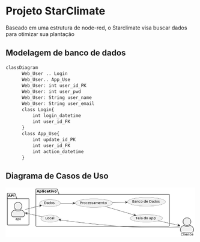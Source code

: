 # Projeto StarClimate
Baseado em uma estrutura de node-red, o Starclimate visa buscar dados para otimizar sua plantação

## Modelagem de banco de dados

```mermaid
classDiagram
      Web_User .. Login
      Web_User.. App_Use
      Web_User: int user_id_PK
      Web_User: int user_pwd
      Web_User: String user_name
      Web_User: String user_email
      class Login{
          int login_datetime
          int user_id_FK
      }
      class App_Use{
          int update_id_PK
          int user_id_FK
          int action_datetime
      }
```
## Diagrama de Casos de Uso

![My Image](usecase.png)

